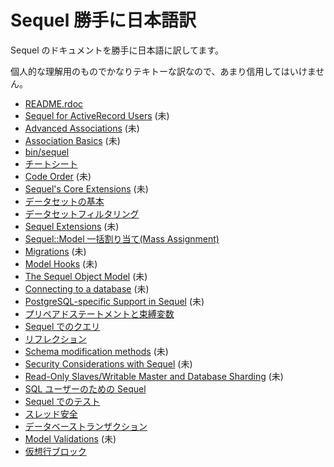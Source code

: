 Sequel 勝手に日本語訳
=====================

Sequel のドキュメントを勝手に日本語に訳してます。

個人的な理解用のものでかなりテキトーな訳なので、あまり信用してはいけません。

* [README.rdoc](https://github.com/tmtm/sequel/blob/ja/README.rdoc)
* [Sequel for ActiveRecord Users](https://github.com/tmtm/sequel/blob/ja/doc/active_record.rdoc) (未)
* [Advanced Associations](https://github.com/tmtm/sequel/blob/ja/doc/advanced_associations.rdoc) (未)
* [Association Basics](https://github.com/tmtm/sequel/blob/ja/doc/association_basics.rdoc) (未)
* [bin/sequel](https://github.com/tmtm/sequel/blob/ja/doc/bin_sequel.rdoc)
* [チートシート](https://github.com/tmtm/sequel/blob/ja/doc/cheat_sheet.rdoc)
* [Code Order](https://github.com/tmtm/sequel/blob/ja/doc/cheat_sheet.rdoc) (未)
* [Sequel's Core Extensions](https://github.com/tmtm/sequel/blob/ja/doc/core_extensions.rdoc) (未)
* [データセットの基本](https://github.com/tmtm/sequel/blob/ja/doc/dataset_basics.rdoc)
* [データセットフィルタリング](https://github.com/tmtm/sequel/blob/ja/doc/dataset_filtering.rdoc)
* [Sequel Extensions](https://github.com/tmtm/sequel/blob/ja/doc/extensions.rdoc) (未)
* [Sequel::Model 一括割り当て(Mass Assignment)](https://github.com/tmtm/sequel/blob/ja/doc/mass_assignment.rdoc)
* [Migrations](https://github.com/tmtm/sequel/blob/ja/doc/migration.rdoc) (未)
* [Model Hooks](https://github.com/tmtm/sequel/blob/ja/doc/model_hooks.rdoc) (未)
* [The Sequel Object Model](https://github.com/tmtm/sequel/blob/ja/doc/object_model.rdoc) (未)
* [Connecting to a database](https://github.com/tmtm/sequel/blob/ja/doc/opening_databases.rdoc) (未)
* [PostgreSQL-specific Support in Sequel](https://github.com/tmtm/sequel/blob/ja/doc/postgresql.rdoc) (未)
* [プリペアドステートメントと束縛変数](https://github.com/tmtm/sequel/blob/ja/doc/prepared_statements.rdoc)
* [Sequel でのクエリ](https://github.com/tmtm/sequel/blob/ja/doc/querying.rdoc)
* [リフレクション](https://github.com/tmtm/sequel/blob/ja/doc/reflection.rdoc)
* [Schema modification methods](https://github.com/tmtm/sequel/blob/ja/doc/schema_modification.rdoc) (未)
* [Security Considerations with Sequel](https://github.com/tmtm/sequel/blob/ja/doc/security.rdoc) (未)
* [Read-Only Slaves/Writable Master and Database Sharding](https://github.com/tmtm/sequel/blob/ja/doc/sharding.rdoc) (未)
* [SQL ユーザーのための Sequel](https://github.com/tmtm/sequel/blob/ja/doc/sql.rdoc)
* [Sequel でのテスト](https://github.com/tmtm/sequel/blob/ja/doc/testing.rdoc)
* [スレッド安全](https://github.com/tmtm/sequel/blob/ja/doc/thread_safety.rdoc)
* [データベーストランザクション](https://github.com/tmtm/sequel/blob/ja/doc/transactions.rdoc)
* [Model Validations](https://github.com/tmtm/sequel/blob/ja/doc/validations.rdoc) (未)
* [仮想行ブロック](https://github.com/tmtm/sequel/blob/ja/doc/virtual_rows.rdoc)
